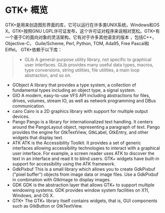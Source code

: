# GTK+ 概览

GTK+是用来创造图形界面的库，它可以运行在许多类UNIX系统，Windows和OS X。GTK+按照GNU LGPL许可证发布，这个许可证对程序来说相对宽松。GTK+有一个基于C的面向对象的灵活架构，它有对于许多其他语言的版本 ，包括C++，Objective-C， Guile/Scheme, Perl, Python, TOM, Ada95, Free Pascal和Eiffel。
GTK+依赖于以下库：

>* GLib A general-purpose utility library, not specific to graphical user interfaces. GLib provides many useful data types, macros, type conversions, string utilities, file utilities, a main loop abstraction, and so on.
* GObject A library that provides a type system, a collection of fundamental types including an object type, a signal system.
* GIO A modern, easy-to-use VFS API including abstractions for files, drives, volumes, stream IO, as well as network programming and DBus communication.
* cairo Cairo is a 2D graphics library with support for multiple output devices.
* Pango Pango is a library for internationalized text handling. It centers around the PangoLayout object, representing a paragraph of text. Pango provides the engine for GtkTextView, GtkLabel, GtkEntry, and other widgets that display text.
* ATK ATK is the Accessibility Toolkit. It provides a set of generic interfaces allowing accessibility technologies to interact with a graphical user interface. For example, a screen reader uses ATK to discover the text in an interface and read it to blind users. GTK+ widgets have built-in support for accessibility using the ATK framework.
* GdkPixbuf This is a small library which allows you to create GdkPixbuf ("pixel buffer") objects from image data or image files. Use a GdkPixbuf in combination with GtkImage to display images.
* GDK GDK is the abstraction layer that allows GTK+ to support multiple windowing systems. GDK provides window system facilities on X11, Windows, and OS X.
* GTK+ The GTK+ library itself contains widgets, that is, GUI components such as GtkButton or GtkTextView.

